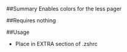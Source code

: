 ##Summary
Enables colors for the less pager

##Requires
nothing

##Usage
* Place in EXTRA section of .zshrc
